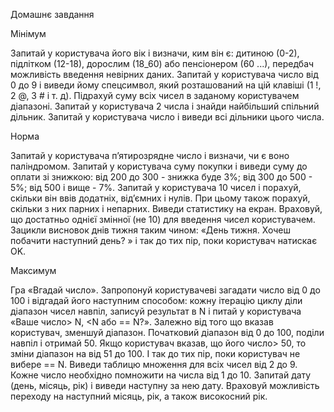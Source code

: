Домашнє завдання

Мінімум

Запитай у користувача його вік і визначи, ким він є: дитиною (0-2), підлітком (12-18), дорослим (18_60) або пенсіонером (60 ...), передбач можливість введення невірних даних.
Запитай у користувача число від 0 до 9 і виведи йому спецсимвол, який розташований на цій клавіші (1 !, 2 @, 3 # і т. д).
Підрахуй суму всіх чисел в заданому користувачем діапазоні.
Запитай у користувача 2 числа і знайди найбільший спільний дільник.
Запитай у користувача число і виведи всі дільники цього числа.

Норма

Запитай у користувача п’ятирозрядне число і визначи, чи є воно паліндромом.
Запитай у користувача суму покупки і виведи суму до оплати зі знижкою:
від 200 до 300 - знижка буде 3%; 
від 300 до 500 - 5%;
від 500 і вище - 7%.
Запитай у користувача 10 чисел і порахуй, скільки він ввів додатніх, від’ємних і нулів. При цьому також порахуй, скільки з них парних і непарних. Виведи статистику на екран. Враховуй, що достатньо однієї змінної (не 10) для введення чисел користувачем.
Зацикли висновок днів тижня таким чином: «День тижня. Хочеш побачити наступний день? » і так до тих пір, поки користувач натискає OK.

Максимум

Гра «Вгадай число». Запропонуй користувачеві загадати число від 0 до 100 і відгадай його наступним способом: кожну ітерацію циклу діли діапазон чисел навпіл, записуй результат в N і питай у користувача «Ваше число> N, <N або == N?». Залежно від того що вказав користувач, зменшуй діапазон. Початковий діапазон від 0 до 100, поділи навпіл і отримай 50. Якщо користувач вказав, що його число> 50, то зміни діапазон на від 51 до 100. І так до тих пір, поки користувач не вибере == N.
Виведи таблицю множення для всіх чисел від 2 до 9. Кожне число необхідно помножити на числа від 1 до 10.
Запитай дату (день, місяць, рік) і виведи наступну за нею дату. Враховуй можливість переходу на наступний місяць, рік, а також високосний рік.